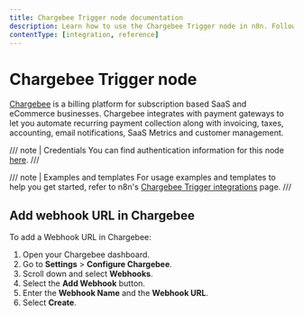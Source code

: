 ```yaml
---
title: Chargebee Trigger node documentation
description: Learn how to use the Chargebee Trigger node in n8n. Follow technical documentation to integrate Chargebee Trigger node into your workflows.
contentType: [integration, reference]
---
```


# Chargebee Trigger node

[Chargebee](https://www.chargebee.com/) is a billing platform for subscription based SaaS and eCommerce businesses. Chargebee integrates with payment gateways to let you automate recurring payment collection along with invoicing, taxes, accounting, email notifications, SaaS Metrics and customer management.

/// note | Credentials
You can find authentication information for this node [here](/integrations/builtin/credentials/chargebee.md).
///

///  note  | Examples and templates
For usage examples and templates to help you get started, refer to n8n's [Chargebee Trigger integrations](https://n8n.io/integrations/chargebee-trigger/) page.
///

## Add webhook URL in Chargebee

To add a Webhook URL in Chargebee:

1. Open your Chargebee dashboard.
2. Go to **Settings** > **Configure Chargebee**.
4. Scroll down and select **Webhooks**.
5. Select the **Add Webhook** button.
6. Enter the **Webhook Name** and the **Webhook URL**.
7. Select **Create**.
